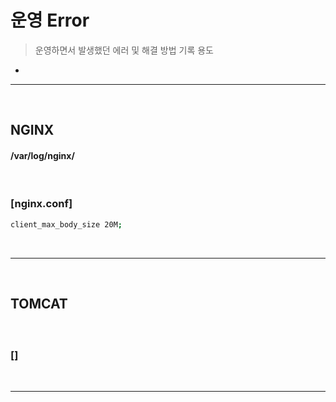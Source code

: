 # 운영 Error
> 운영하면서 발생했던 에러 및 해결 방법 기록 용도
* 

<hr>
<br>

## NGINX
#### /var/log/nginx/

<br>

### [nginx.conf]
```bash
client_max_body_size 20M;
```

<br>
<hr>
<br>

## TOMCAT
#### 

<br>

### []

<br>
<hr>
<br>
